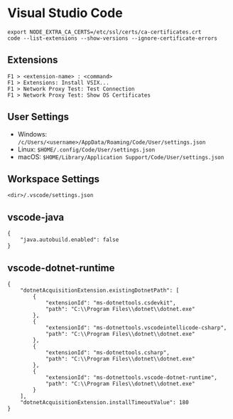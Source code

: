 # Visual Studio Code

```
export NODE_EXTRA_CA_CERTS=/etc/ssl/certs/ca-certificates.crt
code --list-extensions --show-versions --ignore-certificate-errors
```

## Extensions
```
F1 > <extension-name> : <command>
F1 > Extensions: Install VSIX...
F1 > Network Proxy Test: Test Connection
F1 > Network Proxy Test: Show OS Certificates
```

## User Settings

- Windows: `/c/Users/<username>/AppData/Roaming/Code/User/settings.json`<br />
- Linux: `$HOME/.config/Code/User/settings.json`<br />
- macOS: `$HOME/Library/Application Support/Code/User/settings.json`<br />

## Workspace Settings

`<dir>/.vscode/settings.json`

## vscode-java

```
{
    "java.autobuild.enabled": false
}
```

## vscode-dotnet-runtime

```
{
    "dotnetAcquisitionExtension.existingDotnetPath": [
        {
            "extensionId": "ms-dotnettools.csdevkit",
            "path": "C:\\Program Files\\dotnet\\dotnet.exe"
        },
        {
            "extensionId": "ms-dotnettools.vscodeintellicode-csharp",
            "path": "C:\\Program Files\\dotnet\\dotnet.exe"
        },
        {
            "extensionId": "ms-dotnettools.csharp",
            "path": "C:\\Program Files\\dotnet\\dotnet.exe"
        },
        {
            "extensionId": "ms-dotnettools.vscode-dotnet-runtime",
            "path": "C:\\Program Files\\dotnet\\dotnet.exe"
        }
    ],
    "dotnetAcquisitionExtension.installTimeoutValue": 180
}
```

